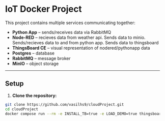 # IoT Docker Project

This project contains multiple services communicating together:

- **Python App** – sends/receives data via RabbitMQ
- **Node-RED** – recieves data from weather api. Sends data to minio. Sends/recieves data to and from python app. Sends data to thingsboard
- **ThingsBoard CE** – visual representation of nodered/pythonapp data
- **Postgres** – database
- **RabbitMQ** – message broker
- **MinIO** – object storage

---

## Setup

1. **Clone the repository:**
```bash
git clone https://github.com/vasilhs9/cloudProject.git
cd cloudProject
docker compose run --rm -e INSTALL_TB=true -e LOAD_DEMO=true thingsboard-ce
